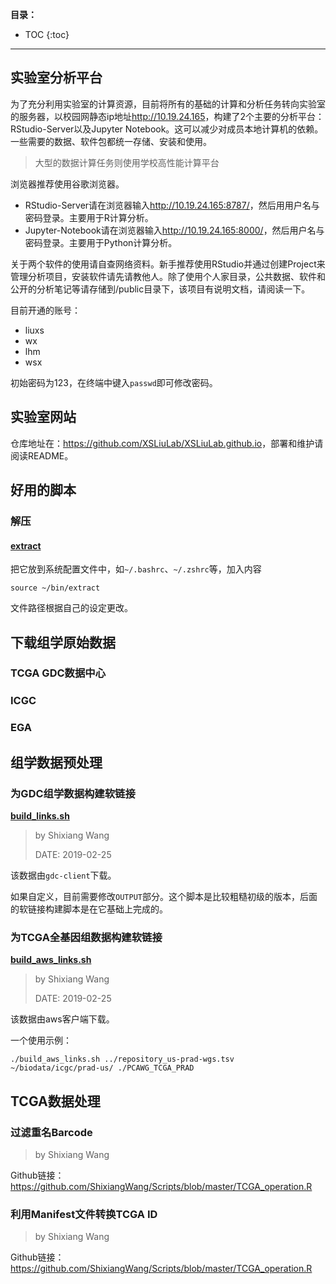 <!-- 只列出与Liulab分析工作相关日常、其他不要涉及！-->


**目录：**

* TOC
{:toc}

***

## 实验室分析平台

为了充分利用实验室的计算资源，目前将所有的基础的计算和分析任务转向实验室的服务器，以校园网静态ip地址<http://10.19.24.165>，构建了2个主要的分析平台：RStudio-Server以及Jupyter Notebook。这可以减少对成员本地计算机的依赖。一些需要的数据、软件包都统一存储、安装和使用。

> 大型的数据计算任务则使用学校高性能计算平台

浏览器推荐使用谷歌浏览器。

- RStudio-Server请在浏览器输入<http://10.19.24.165:8787/>，然后用用户名与密码登录。主要用于R计算分析。
- Jupyter-Notebook请在浏览器输入<http://10.19.24.165:8000/>，然后用户名与密码登录。主要用于Python计算分析。

关于两个软件的使用请自查网络资料。新手推荐使用RStudio并通过创建Project来管理分析项目，安装软件请先请教他人。除了使用个人家目录，公共数据、软件和公开的分析笔记等请存储到/public目录下，该项目有说明文档，请阅读一下。

目前开通的账号：

- liuxs
- wx
- lhm
- wsx

初始密码为123，在终端中键入`passwd`即可修改密码。


## 实验室网站

仓库地址在：<https://github.com/XSLiuLab/XSLiuLab.github.io>，部署和维护请阅读README。

## 好用的脚本

### 解压

#### [extract](extract)

把它放到系统配置文件中，如`~/.bashrc`、`~/.zshrc`等，加入内容

```
source ~/bin/extract
```

文件路径根据自己的设定更改。

## 下载组学原始数据

### TCGA GDC数据中心

### ICGC

### EGA


## 组学数据预处理

### 为GDC组学数据构建软链接

[**build_links.sh**](build_links.sh)

> by Shixiang Wang
> 
> DATE: 2019-02-25

该数据由`gdc-client`下载。

如果自定义，目前需要修改`OUTPUT`部分。这个脚本是比较粗糙初级的版本，后面的软链接构建脚本是在它基础上完成的。

### 为TCGA全基因组数据构建软链接

[**build_aws_links.sh**](build_aws_links.sh)

> by Shixiang Wang
> 
> DATE: 2019-02-25

该数据由aws客户端下载。

一个使用示例：

```
./build_aws_links.sh ../repository_us-prad-wgs.tsv ~/biodata/icgc/prad-us/ ./PCAWG_TCGA_PRAD
```

## TCGA数据处理

### 过滤重名Barcode

> by Shixiang Wang

Github链接：<https://github.com/ShixiangWang/Scripts/blob/master/TCGA_operation.R>

### 利用Manifest文件转换TCGA ID

> by Shixiang Wang

Github链接：<https://github.com/ShixiangWang/Scripts/blob/master/TCGA_operation.R>


